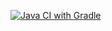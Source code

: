 [![Java CI with Gradle](https://github.com/anna-gryazeva/ReplanDelivery/actions/workflows/gradle.yml/badge.svg)](https://github.com/anna-gryazeva/ReplanDelivery/actions/workflows/gradle.yml)